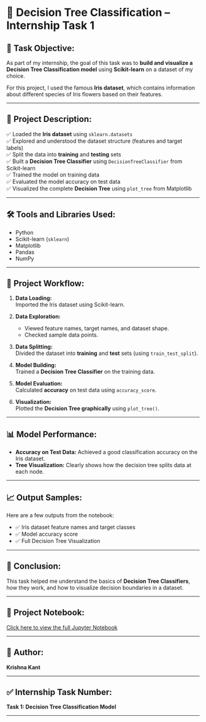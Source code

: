 # 🌳 Decision Tree Classification – Internship Task 1

## 📌 Task Objective:

As part of my internship, the goal of this task was to **build and visualize a Decision Tree Classification model** using **Scikit-learn** on a dataset of my choice.

For this project, I used the famous **Iris dataset**, which contains information about different species of Iris flowers based on their features.

---

## 📂 Project Description:

✅ Loaded the **Iris dataset** using `sklearn.datasets`  
✅ Explored and understood the dataset structure (features and target labels)  
✅ Split the data into **training** and **testing** sets  
✅ Built a **Decision Tree Classifier** using `DecisionTreeClassifier` from Scikit-learn  
✅ Trained the model on training data  
✅ Evaluated the model accuracy on test data  
✅ Visualized the complete **Decision Tree** using `plot_tree` from Matplotlib  

---

## 🛠️ Tools and Libraries Used:

- Python
- Scikit-learn (`sklearn`)
- Matplotlib
- Pandas
- NumPy

---

## 🧱 Project Workflow:

1. **Data Loading:**  
   Imported the Iris dataset using Scikit-learn.

2. **Data Exploration:**  
   - Viewed feature names, target names, and dataset shape.
   - Checked sample data points.

3. **Data Splitting:**  
   Divided the dataset into **training** and **test** sets (using `train_test_split`).

4. **Model Building:**  
   Trained a **Decision Tree Classifier** on the training data.

5. **Model Evaluation:**  
   Calculated **accuracy** on test data using `accuracy_score`.

6. **Visualization:**  
   Plotted the **Decision Tree graphically** using `plot_tree()`.

---

## 📊 Model Performance:

- **Accuracy on Test Data:** Achieved a good classification accuracy on the Iris dataset.
- **Tree Visualization:** Clearly shows how the decision tree splits data at each node.

---

## 📈 Output Samples:

Here are a few outputs from the notebook:

- ✅ Iris dataset feature names and target classes  
- ✅ Model accuracy score  
- ✅ Full Decision Tree Visualization  

---

## 🚀 Conclusion:

This task helped me understand the basics of **Decision Tree Classifiers**, how they work, and how to visualize decision boundaries in a dataset.

---

## 🔗 Project Notebook:

[Click here to view the full Jupyter Notebook](./Decision_Tree_Implementation.ipynb)

---

## 📌 Author:

**Krishna Kant**

---

## ✅ Internship Task Number:

**Task 1: Decision Tree Classification Model**

---

